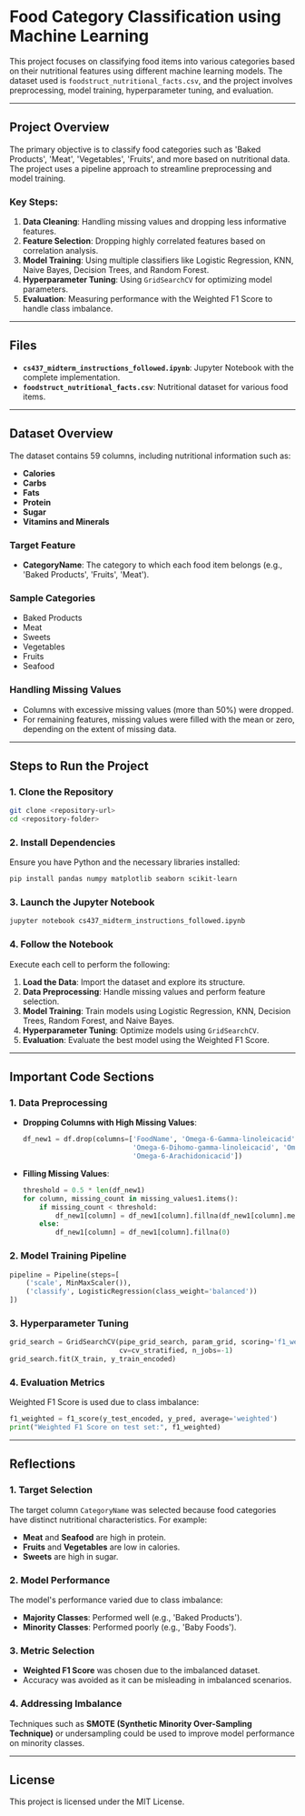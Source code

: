 
# Food Category Classification using Machine Learning

This project focuses on classifying food items into various categories based on their nutritional features using different machine learning models. The dataset used is `foodstruct_nutritional_facts.csv`, and the project involves preprocessing, model training, hyperparameter tuning, and evaluation.

---

## Project Overview

The primary objective is to classify food categories such as 'Baked Products', 'Meat', 'Vegetables', 'Fruits', and more based on nutritional data. The project uses a pipeline approach to streamline preprocessing and model training.

### Key Steps:
1. **Data Cleaning**: Handling missing values and dropping less informative features.
2. **Feature Selection**: Dropping highly correlated features based on correlation analysis.
3. **Model Training**: Using multiple classifiers like Logistic Regression, KNN, Naive Bayes, Decision Trees, and Random Forest.
4. **Hyperparameter Tuning**: Using `GridSearchCV` for optimizing model parameters.
5. **Evaluation**: Measuring performance with the Weighted F1 Score to handle class imbalance.

---

## Files

- **`cs437_midterm_instructions_followed.ipynb`**: Jupyter Notebook with the complete implementation.
- **`foodstruct_nutritional_facts.csv`**: Nutritional dataset for various food items.

---

## Dataset Overview

The dataset contains 59 columns, including nutritional information such as:

- **Calories**
- **Carbs**
- **Fats**
- **Protein**
- **Sugar**
- **Vitamins and Minerals**

### Target Feature
- **CategoryName**: The category to which each food item belongs (e.g., 'Baked Products', 'Fruits', 'Meat').

### Sample Categories
- Baked Products
- Meat
- Sweets
- Vegetables
- Fruits
- Seafood

### Handling Missing Values
- Columns with excessive missing values (more than 50%) were dropped.
- For remaining features, missing values were filled with the mean or zero, depending on the extent of missing data.

---

## Steps to Run the Project

### 1. Clone the Repository

```bash
git clone <repository-url>
cd <repository-folder>
```

### 2. Install Dependencies

Ensure you have Python and the necessary libraries installed:

```bash
pip install pandas numpy matplotlib seaborn scikit-learn
```

### 3. Launch the Jupyter Notebook

```bash
jupyter notebook cs437_midterm_instructions_followed.ipynb
```

### 4. Follow the Notebook

Execute each cell to perform the following:

1. **Load the Data**: Import the dataset and explore its structure.
2. **Data Preprocessing**: Handle missing values and perform feature selection.
3. **Model Training**: Train models using Logistic Regression, KNN, Decision Trees, Random Forest, and Naive Bayes.
4. **Hyperparameter Tuning**: Optimize models using `GridSearchCV`.
5. **Evaluation**: Evaluate the best model using the Weighted F1 Score.

---

## Important Code Sections

### 1. Data Preprocessing

- **Dropping Columns with High Missing Values**:
  ```python
  df_new1 = df.drop(columns=['FoodName', 'Omega-6-Gamma-linoleicacid', 'Omega-3-Eicosatrienoicacid', 
                             'Omega-6-Dihomo-gamma-linoleicacid', 'Omega-6-Linoleicacid', 
                             'Omega-6-Arachidonicacid'])
  ```

- **Filling Missing Values**:
  ```python
  threshold = 0.5 * len(df_new1)
  for column, missing_count in missing_values1.items():
      if missing_count < threshold:
          df_new1[column] = df_new1[column].fillna(df_new1[column].mean())
      else:
          df_new1[column] = df_new1[column].fillna(0)
  ```

### 2. Model Training Pipeline

```python
pipeline = Pipeline(steps=[
    ('scale', MinMaxScaler()),
    ('classify', LogisticRegression(class_weight='balanced'))
])
```

### 3. Hyperparameter Tuning

```python
grid_search = GridSearchCV(pipe_grid_search, param_grid, scoring='f1_weighted',
                           cv=cv_stratified, n_jobs=-1)
grid_search.fit(X_train, y_train_encoded)
```

### 4. Evaluation Metrics

Weighted F1 Score is used due to class imbalance:

```python
f1_weighted = f1_score(y_test_encoded, y_pred, average='weighted')
print("Weighted F1 Score on test set:", f1_weighted)
```

---

## Reflections

### 1. Target Selection

The target column `CategoryName` was selected because food categories have distinct nutritional characteristics. For example:

- **Meat** and **Seafood** are high in protein.
- **Fruits** and **Vegetables** are low in calories.
- **Sweets** are high in sugar.

### 2. Model Performance

The model's performance varied due to class imbalance:

- **Majority Classes**: Performed well (e.g., 'Baked Products').
- **Minority Classes**: Performed poorly (e.g., 'Baby Foods').

### 3. Metric Selection

- **Weighted F1 Score** was chosen due to the imbalanced dataset.
- Accuracy was avoided as it can be misleading in imbalanced scenarios.

### 4. Addressing Imbalance

Techniques such as **SMOTE (Synthetic Minority Over-Sampling Technique)** or undersampling could be used to improve model performance on minority classes.

---

## License

This project is licensed under the MIT License.
